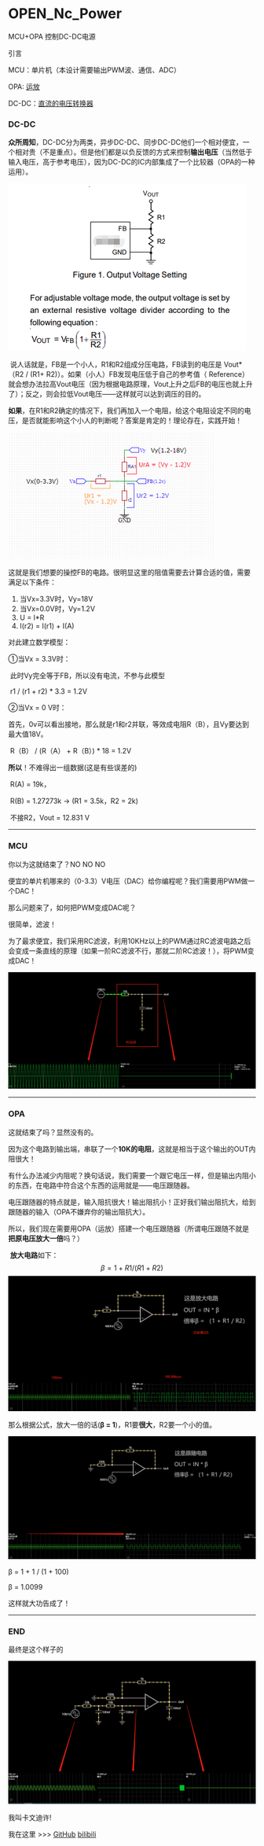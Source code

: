# OPEN_Nc_Power
MCU+OPA 控制DC-DC电源



引言

MCU：单片机（本设计需要输出PWM波、通信、ADC）

OPA: [运放](https://baike.baidu.com/item/运放/1527937)

DC-DC：[直流的电压转换器](https://baike.baidu.com/item/DC-DC?fromModule=lemma_search-box)



### DC-DC

​	**众所周知**，DC-DC分为两类，异步DC-DC、同步DC-DC他们一个相对便宜，一个相对贵（不是重点）。但是他们都是以负反馈的方式来控制**输出电压**（当然低于输入电压，高于参考电压），因为DC-DC的IC内部集成了一个比较器（OPA的一种运用）。

![image-20220907174252477](https://raw.githubusercontent.com/SwiperWitty/img/main/img/image-20220907174252477.png)

​	说人话就是，FB是一个小人，R1和R2组成分压电路，FB读到的电压是 Vout*（R2 / (R1+ R2)）。如果（小人）FB发现电压低于自己的参考值（ Reference）就会想办法拉高Vout电压（因为根据电路原理，Vout上升之后FB的电压也就上升了）；反之，则会拉低Vout电压——这样就可以达到调压的目的。

​	**如果**，在R1和R2确定的情况下，我们再加入一个电阻，给这个电阻设定不同的电压，是否就能影响这个小人的判断呢？答案是肯定的！理论存在，实践开始！

![image-20220907192201673](https://raw.githubusercontent.com/SwiperWitty/img/main/img/image-20220907192201673.png)

​	这就是我们想要的操控FB的电路。很明显这里的阻值需要去计算合适的值，需要满足以下条件：

1. 当Vx=3.3V时，Vy=18V
2. 当Vx=0.0V时，Vy=1.2V
3. U = I*R
4. I(r2) = I(r1) + I(A)

对此建立数学模型：

①当Vx = 3.3V时：

​	此时Vy完全等于FB，所以没有电流，不参与此模型

​	r1 / (r1 + r2) * 3.3 = 1.2V	

②当Vx = 0 V时：

​	首先，0v可以看出接地，那么就是r1和r2并联，等效成电阻R（B），且Vy要达到最大值18V。

​	R（B） / (R（A） + R（B）) * 18 = 1.2V



**所以**！不难得出一组数据(这是有些误差的)

​	R(A) = 19k，

​	R(B) = 1.27273k	-> (R1 = 3.5k，R2 = 2k)

​	不接R2，Vout = 12.831 V

______

### MCU

你以为这就结束了？NO NO NO

便宜的单片机哪来的（0-3.3）V电压（DAC）给你编程呢？我们需要用PWM做一个DAC！

那么问题来了，如何把PWM变成DAC呢？

很简单，滤波！

为了最求便宜，我们采用RC滤波，利用10KHz以上的PWM通过RC滤波电路之后会变成一条直线的原理（如果一阶RC滤波不行，那就二阶RC滤波！），将PWM变成DAC！

![image-20220907194309229](https://raw.githubusercontent.com/SwiperWitty/img/main/img/image-20220907194309229.png)



____

### OPA

这就结束了吗？显然没有的。

因为这个电路到输出端，串联了一个**10K的电阻**，这就是相当于这个输出的OUT内阻很大！

有什么办法减少内阻呢？换句话说，我们需要一个跟它电压一样，但是输出内阻小的东西，在电路中符合这个东西的运用就是——电压跟随器。

​	电压跟随器的特点就是，输入阻抗很大！输出阻抗小！正好我们输出阻抗大，给到跟随器的输入（OPA不嫌弃你的输出阻抗大）。

​	所以，我们现在需要用OPA（运放）搭建一个电压跟随器（所谓电压跟随不就是**把原电压放大一倍**吗？）

​	**放大电路**如下：
$$
β = 1 + R1 / (R1 + R2)
$$
![image-20220907203424086](https://raw.githubusercontent.com/SwiperWitty/img/main/img/image-20220907203424086.png)



那么根据公式，放大一倍的话(**β = 1**)，R1要**很大**，R2要一个小的值。

![image-20220907203747901](https://raw.githubusercontent.com/SwiperWitty/img/main/img/image-20220907203747901.png)

β = 1 + 1 / (1 + 100)

β = 1.0099

这样就大功告成了！

_______

### END

最终是这个样子的

![image-20220907204254379](https://raw.githubusercontent.com/SwiperWitty/img/main/img/image-20220907204254379.png)



我叫卡文迪许! 

我在这里 >>>  [GitHub](https://github.com/SwiperWitty/OPEN_Nc_Power)  [bilibili](https://space.bilibili.com/102898291)

